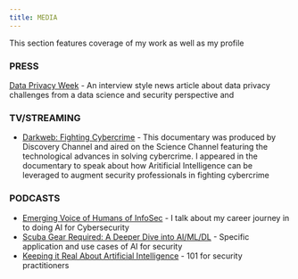 ```yaml
---
title: MEDIA
---
```

This section features coverage of my work as well as my profile
### PRESS
[Data Privacy Week](https://www.ewf-usa.com/news/593510/Data-Privacy-Week--Interview-with-Senior-Data-Scientist-Preeti-Ravindra-VMware-Carbon-Black.htm) -  An interview style news article about data privacy challenges from a data science and security perspective and 

### TV/STREAMING
* [Darkweb: Fighting Cybercrime](https://curiositystream.com/video/4077) - This documentary was produced by Discovery Channel and aired on the Science Channel featuring the technological advances in solving cybercrime. I appeared in the documentary to speak about how Aritificial Intelligence can be leveraged to augment security professionals in fighting cybercrime

### PODCASTS
* [Emerging Voice of Humans of InfoSec](https://soundcloud.com/humans-of-infosec/preeti-ravindra?utm_source=clipboard&utm_medium=text&utm_campaign=social_sharing) - I talk about my career journey in to doing AI for Cybersecurity
* [Scuba Gear Required: A Deeper Dive into AI/ML/DL](https://podcasts.apple.com/us/podcast/season-2-episode-3-scuba-gear-required-a-deeper/id1458414666?i=1000469601082) - Specific application and use cases of AI for security
* [Keeping it Real About Artificial Intelligence](https://podcasts.apple.com/us/podcast/season-1-episode-3-keeping-it-real-about-artificial/id1458414666?i=1000446144313) - 101 for security practitioners

